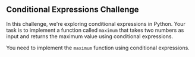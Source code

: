 ## Conditional Expressions Challenge
In this challenge, we're exploring conditional expressions in Python. Your task is to implement a function called `maximum` that takes two numbers as input and returns the maximum value using conditional expressions.

You need to implement the `maximum` function using conditional expressions.